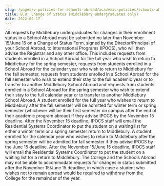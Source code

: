 ```yaml
---
slug: /pages/v-policies-for-schools-abroad/academic-policies/schools-abroad-b-8-change-of-status
title: B.8. Change of Status (Middlebury undergraduates only)
date: 2022-02-17
---
```


All requests by Middlebury undergraduates for changes in their enrollment status in a School Abroad must be submitted no later than November 15/June 15 on a Change of Status Form, signed by the Director/Principal of your School Abroad, to International Programs (IPOCS), who will then advise the Registrar and any other office. This includes requests from students enrolled in a School Abroad for the full year who wish to return to Middlebury for the spring semester, requests from students enrolled in a School Abroad for the calendar year who wish to return to Middlebury for the fall semester, requests from students enrolled in a School Abroad for the fall semester who wish to extend their stay to the full academic year or to transfer to another Middlebury School Abroad and requests from students enrolled in a School Abroad for the spring semester who wish to extend their stay to the full calendar year or to transfer to another Middlebury School Abroad. A student enrolled for the full year who wishes to return to Middlebury after the fall semester will be admitted for winter term or spring semester (whichever will be their first semester on campus after the end of their academic program abroad) if they advise IPOCS by the November 15 deadline.  After the November 15 deadline, IPOCS staff will email the Residential Systems Coordinator to put the student on a waiting list for either a winter term or a spring semester return to Middlebury. A student enrolled for the calendar year who wishes to return to Middlebury after the spring semester will be admitted for fall semester if they advise IPOCS by the June 15 deadline.  After the November 15/June 15 deadline, IPOCS staff will email the Residential Systems Coordinator to put the student on a waiting list for a return to Middlebury.
The College and the Schools Abroad may not be able to accommodate requests for changes in status submitted after the November 15/June 15 deadline, in which case a student who wishes not to remain abroad would be required to withdraw from the College for the remainder of the year.
